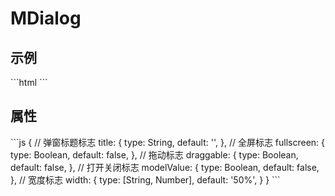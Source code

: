 <div class="text-center">
  <div class="text-4xl -mb-6 m-auto" />
  <h1>MDialog</h1>
</div>

<h2>示例</h2>
```html
<MDialog v-model="aboutVisible" :title="t('button.about')">
  <component :is="about"></component>
</MDialog>
```

<h2>属性</h2>
```js
{
  // 弹窗标题标志
  title: {
    type: String,
    default: '',
  },
  // 全屏标志
  fullscreen: {
    type: Boolean,
    default: false,
  },
  // 拖动标志
  draggable: {
    type: Boolean,
    default: false,
  },
  // 打开关闭标志
  modelValue: {
    type: Boolean,
    default: false,
  },
  // 宽度标志
  width: {
    type: [String, Number],
    default: '50%',
  }
}
```
